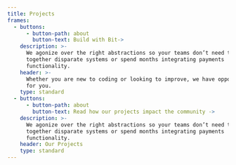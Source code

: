 ```yaml
---
title: Projects
frames:
  - buttons:
      - button-path: about
        button-text: Build with Bit->
    description: >-
      We agonize over the right abstractions so your teams don’t need to stitch
      together disparate systems or spend months integrating payments
      functionality.
    header: >-
      Whether you are new to coding or looking to improve, we have opportunities
      for you.
    type: standard
  - buttons:
      - button-path: about
        button-text: Read how our projects impact the community ->
    description: >-
      We agonize over the right abstractions so your teams don’t need to stitch
      together disparate systems or spend months integrating payments
      functionality.
    header: Our Projects
    type: standard
---
```


